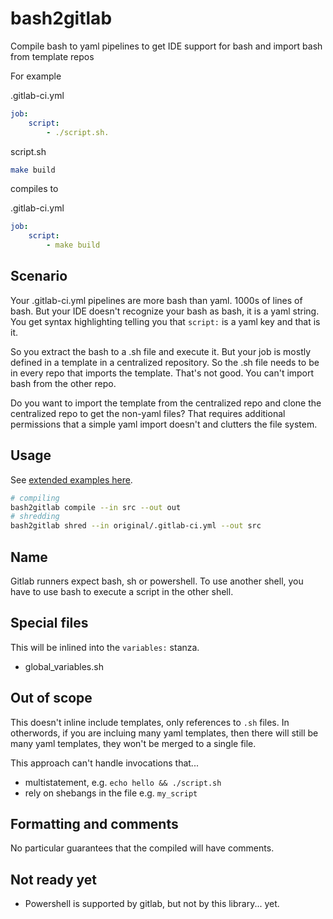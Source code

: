 # bash2gitlab

Compile bash to yaml pipelines to get IDE support for bash and import bash from template repos

For example

.gitlab-ci.yml

```yaml
job:
    script:
        - ./script.sh.
```

script.sh

```bash
make build
```

compiles to

.gitlab-ci.yml

```yaml
job:
    script:
        - make build
```

## Scenario

Your .gitlab-ci.yml pipelines are more bash than yaml. 1000s of lines of bash. But your IDE doesn't recognize
your bash as bash, it is a yaml string. You get syntax highlighting telling you that `script:` is a yaml key and that
is it.

So you extract the bash to a .sh file and execute it. But your job is mostly defined in a template in a centralized
repository. So the .sh file needs to be in every repo that imports the template. That's not good. You can't import
bash from the other repo.

Do you want to import the template from the centralized repo and clone the centralized repo to get the non-yaml files?
That requires additional permissions that a simple yaml import doesn't and clutters the file system.

## Usage

See [extended examples here](https://github.com/matthewdeanmartin/bash2gitlab/tree/main/examples).

```bash
# compiling
bash2gitlab compile --in src --out out
# shredding
bash2gitlab shred --in original/.gitlab-ci.yml --out src
```

## Name

Gitlab runners expect bash, sh or powershell. To use another shell, you have to use bash to execute a script in the other
shell.

## Special files

This will be inlined into the `variables:` stanza.

- global_variables.sh

## Out of scope

This doesn't inline include templates, only references to `.sh` files. In otherwords, if you are incluing many yaml
templates, then there will still be many yaml templates, they won't be merged to a single file.

This approach can't handle invocations that...

- multistatement, e.g. `echo hello && ./script.sh`
- rely on shebangs in the file e.g. `my_script`

## Formatting and comments

No particular guarantees that the compiled will have comments.

## Not ready yet

- Powershell is supported by gitlab, but not by this library... yet.
